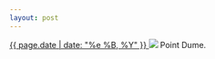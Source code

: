 ```yaml
---
layout: post
---
```


<p>
  <a href="/316">
    <time>{{ page.date | date: "%e %B, %Y" }}</time>
  </a>
  <a href="/316"><img src="{{ site.assets_url }}/316.jpg"/></a>
  <span>Point Dume.</span>
</p>
